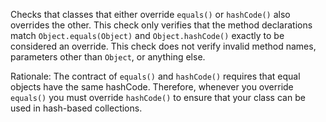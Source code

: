 Checks that classes that either override `equals()`
or `hashCode()` also overrides the other.
This check only verifies that the method declarations match
`Object.equals(Object)` and `Object.hashCode()` exactly to be
considered an override. This check does not verify invalid method names, parameters
other than `Object`, or anything else.

Rationale: The contract of `equals()` and
`hashCode()` requires that equal objects
have the same hashCode. Therefore, whenever you override
`equals()` you must override `hashCode()`
to ensure that your class can be used in hash-based collections.
